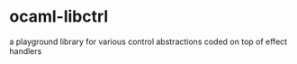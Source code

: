 # ocaml-libctrl
a playground library for various control abstractions coded on top of effect handlers
